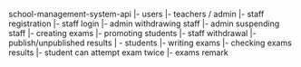 school-management-system-api
|- users
     |- teachers / admin
          |- staff registration
          |- staff login
          |- admin withdrawing staff
          |- admin suspending staff
          |- creating exams
          |- promoting students
          |- staff withdrawal
          |- publish/unpublished results
     | - students
          |- writing exams
          |- checking exams results
          |- student can attempt exam twice
          |- exams remark
